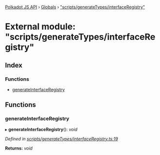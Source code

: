 [Polkadot JS API](../README.md) › [Globals](../globals.md) › ["scripts/generateTypes/interfaceRegistry"](_scripts_generatetypes_interfaceregistry_.md)

# External module: "scripts/generateTypes/interfaceRegistry"

## Index

### Functions

* [generateInterfaceRegistry](_scripts_generatetypes_interfaceregistry_.md#generateinterfaceregistry)

## Functions

###  generateInterfaceRegistry

▸ **generateInterfaceRegistry**(): *void*

*Defined in [scripts/generateTypes/interfaceRegistry.ts:19](https://github.com/polkadot-js/api/blob/011e24bd49/packages/types/src/scripts/generateTypes/interfaceRegistry.ts#L19)*

**Returns:** *void*
